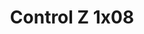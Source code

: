 ---
layout: episodios
title: "Control Z 1x08"
url_serie_padre: 'control-z/temporada-1'
category: 'series'
capitulo: 'yes'
anio: '2019'
prev: 'capitulo-7'
proximo: ''
sandbox: allow-same-origin allow-forms
idioma: 'Latino'
calidad: 'Full HD'
fuente: 'cueva'
reproductores_otros: ["https://gdriveplayer.me/embed2.php?link=tWy5Xjas%252B5ocpzMgAMa3GQA5HiQHTzxdk%252FEqY365Te%252B0bF2Nuk91pd1hsPrUUuF2RsOzE1CTct3WAcSNdjfxYGbx3eYrL5V3tJ3UbkCR6gVQYQ3OvaEA8j5CZL9sjIVmVw46tGBA7m5jC850PwVlXBp59HRNTZtpdYrrou6ck%252Bn8JUerHtx3HYMr%252FOPWE7KYabukFYk5af9foUUmdzhQRX","Latino","https://gdriveplayer.me/embed2.php?link=WZyw6UGyFU4qzBn%252BN9RsaAofufNY0lrw%252BIZA%252BGngTjeuvLo0WcPJUp%252Bqpo7paUT7P6riUMOdk3T9KWmJhEjoZeXtkU4%252B0Elq54Xip%252FalD24n2HPS7DUddc2CeRm0GSu6%252FXbPklHjN7GwaikvJOSRGz9F%252FEelxLYT4OY7WeqzE9IVx1tn4shmnPhJUq32bU%252BSfriE58bRnI%252F1ifAawcZtQ2","Latino","https://player.premiumstream.live/player.php?id=NDg2MA&sub=","Latino","https://player.premiumstream.live/player.php?id=NDg2MA&sub=","Latino","https://movcloud.net/embed/ul-KdWuDzQ-U","Latino","https://supervideo.tv/e/2gw6jdit1dzv","Latino","https://mstream.press/gnx3vwd9fdgf","Latino"]
reproductores_fembed: ["https://feurl.com/v/j4en7cdd36g7dql","Latino","https://feurl.com/v/qg845beejkxm1k4","Latino"]
reproductor: 'fembed'
clasificacion: '+10'
tags:
- Ciencia-Ficcion
---